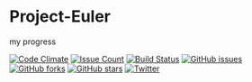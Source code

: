 # Project-Euler
my progress

[![Code Climate](https://lima.codeclimate.com/github/klysium/Project-Euler/badges/gpa.svg)](https://lima.codeclimate.com/github/klysium/Project-Euler)
[![Issue Count](https://lima.codeclimate.com/github/klysium/Project-Euler/badges/issue_count.svg)](https://lima.codeclimate.com/github/klysium/Project-Euler)
[![Build Status](https://travis-ci.org/klysium/Project-Euler.svg?branch=master)](https://travis-ci.org/klysium/Project-Euler)
[![GitHub issues](https://img.shields.io/github/issues/klysium/Project-Euler.svg?style=flat-square)](https://github.com/klysium/Project-Euler/issues)
[![GitHub forks](https://img.shields.io/github/forks/klysium/Project-Euler.svg?style=flat-square)](https://github.com/klysium/Project-Euler/network)
[![GitHub stars](https://img.shields.io/github/stars/klysium/Project-Euler.svg?style=flat-square)](https://github.com/klysium/Project-Euler/stargazers)
[![Twitter](https://img.shields.io/twitter/url/https/github.com/klysium/Project-Euler.svg?style=social&style=flat-square)](https://twitter.com/intent/tweet?text=Wow:&url=%5Bobject%20Object%5D)
